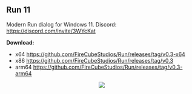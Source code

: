 ## Run 11
Modern Run dialog for Windows 11.
Discord: https://discord.com/invite/3WYcKat

**Download:**
- x64 https://github.com/FireCubeStudios/Run/releases/tag/v0.3-x64
- x86 https://github.com/FireCubeStudios/Run/releases/tag/v0.3
- arm64 https://github.com/FireCubeStudios/Run/releases/tag/v0.3-arm64

<p align="center">
  <img align="center" src="https://media.discordapp.net/attachments/1015680332114169877/1029410440951898182/unknown.png">
  </p>
